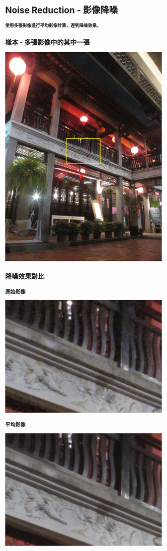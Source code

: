 # Noise Reduction - 影像降噪

#### 使用多張影像進行平均影像計算，達到降噪效果。


## 樣本 - 多張影像中的其中一張

![](https://github.com/elviselle/noise_reduction_image_averaging/blob/master/.readme_imgs/IMG_6935.jpg)

## 降噪效果對比
### 原始影像 

![](https://github.com/elviselle/noise_reduction_image_averaging/blob/master/.readme_imgs/sample.png)

### 平均影像

![](https://github.com/elviselle/noise_reduction_image_averaging/blob/master/.readme_imgs/averaging_result.png)
